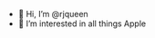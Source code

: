 - 👋 Hi, I’m @rjqueen
- 👀 I’m interested in all things Apple
<!---
rjqueen/rjqueen is a ✨ special ✨ repository because its `README.md` (this file) appears on your GitHub profile.
You can click the Preview link to take a look at your changes.
--->
